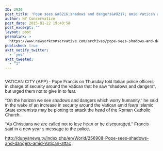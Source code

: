 ```yaml
---
ID: 2920
post_title: 'Pope sees &#8216;shadows and dangers&#8217; amid Vatican attack fears'
author: NY Conservative
post_date: 2015-01-22 19:40:58
post_excerpt: ""
layout: post
permalink: >
  https://www.newyorkconservative.com/archives/pope-sees-shadows-and-dangers-amid-vatican-attack-fears/
published: true
aktt_notify_twitter:
  - 'yes'
aktt_tweeted:
  - "1"
---
```

<p><img src="http://www.newyorkconservative.com/wp-content/uploads/2015/01/012315_0040_Popeseessha1.jpg" alt=""/>
	</p><p><span style="color:#222222; font-family:Arial; font-size:11pt">VATICAN CITY (AFP) - Pope Francis on Thursday told Italian police officers in charge of security around the Vatican that he saw "shadows and dangers", but urged them not to give in to fear.
</span></p><p><span style="color:#222222; font-family:Arial; font-size:11pt">"On the horizon we see shadows and dangers which worry humanity," he said in the wake of an increase in security around the Vatican amid fears Islamic State extremists may be plotting to attack the head of the Roman Catholic Church.
</span></p><p><span style="color:#222222; font-family:Arial; font-size:11pt">"As Christians we are called not to lose heart or be discouraged," Francis said in a new year s message to the police.
</span></p><p><a href="http://dunyanews.tv/index.php/en/World/256908-Pope-sees-shadows-and-dangers-amid-Vatican-attac">http://dunyanews.tv/index.php/en/World/256908-Pope-sees-shadows-and-dangers-amid-Vatican-attac</a>
	</p>